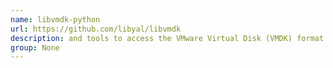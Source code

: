 ```yaml
---
name: libvmdk-python
url: https://github.com/libyal/libvmdk
description: and tools to access the VMware Virtual Disk (VMDK) format. URL : https://github.com/libyal/libvmdk Groups : None
group: None
---
```

